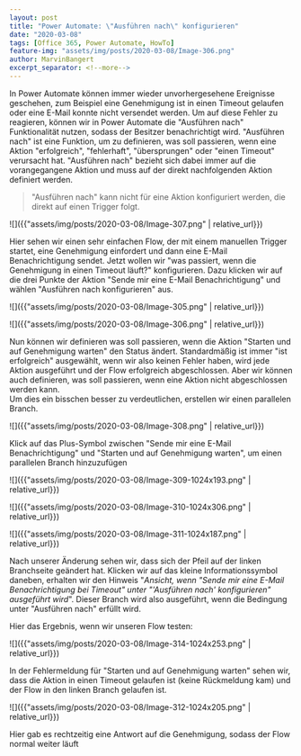 ```yaml
---
layout: post
title: "Power Automate: \"Ausführen nach\" konfigurieren"
date: "2020-03-08"
tags: [Office 365, Power Automate, HowTo]
feature-img: "assets/img/posts/2020-03-08/Image-306.png"
author: MarvinBangert
excerpt_separator: <!--more-->
---
```


In Power Automate können immer wieder unvorhergesehene Ereignisse geschehen, zum Beispiel eine Genehmigung ist in einen Timeout gelaufen oder eine E-Mail konnte nicht versendet werden. Um auf diese Fehler zu reagieren, können wir in Power Automate die "Ausführen nach" Funktionalität nutzen, sodass der Besitzer benachrichtigt wird. "Ausführen nach" ist eine Funktion, um zu definieren, was soll passieren, wenn eine Aktion "erfolgreich", "fehlerhaft", "übersprungen" oder "einen Timeout" verursacht hat. "Ausführen nach" bezieht sich dabei immer auf die vorangegangene Aktion und muss auf der direkt nachfolgenden Aktion definiert werden.
<!--more-->

> "Ausführen nach" kann nicht für eine Aktion konfiguriert werden, die direkt auf einen Trigger folgt.

![]({{"assets/img/posts/2020-03-08/Image-307.png" | relative_url}})

Hier sehen wir einen sehr einfachen Flow, der mit einem manuellen Trigger startet, eine Genehmigung einfordert und dann eine E-Mail Benachrichtigung sendet. Jetzt wollen wir "was passiert, wenn die Genehmigung in einen Timeout läuft?" konfigurieren. Dazu klicken wir auf die drei Punkte der Aktion "Sende mir eine E-Mail Benachrichtigung" und wählen "Ausführen nach konfigurieren" aus.

![]({{"assets/img/posts/2020-03-08/Image-305.png" | relative_url}})

![]({{"assets/img/posts/2020-03-08/Image-306.png" | relative_url}})

Nun können wir definieren was soll passieren, wenn die Aktion "Starten und auf Genehmigung warten" den Status ändert. Standardmäßig ist immer "ist erfolgreich" ausgewählt, wenn wir also keinen Fehler haben, wird jede Aktion ausgeführt und der Flow erfolgreich abgeschlossen. Aber wir können auch definieren, was soll passieren, wenn eine Aktion nicht abgeschlossen werden kann.  
Um dies ein bisschen besser zu verdeutlichen, erstellen wir einen parallelen Branch. 

![]({{"assets/img/posts/2020-03-08/Image-308.png" | relative_url}})

Klick auf das Plus-Symbol zwischen "Sende mir eine E-Mail Benachrichtigung" und "Starten und auf Genehmigung warten", um einen parallelen Branch hinzuzufügen

![]({{"assets/img/posts/2020-03-08/Image-309-1024x193.png" | relative_url}})

![]({{"assets/img/posts/2020-03-08/Image-310-1024x306.png" | relative_url}})

![]({{"assets/img/posts/2020-03-08/Image-311-1024x187.png" | relative_url}})

Nach unserer Änderung sehen wir, dass sich der Pfeil auf der linken Branchseite geändert hat. Klicken wir auf das kleine Informationssymbol daneben, erhalten wir den Hinweis "_Ansicht, wenn "Sende mir eine E-Mail Benachrichtigung bei Timeout" unter "'Ausführen nach' konfigurieren" ausgeführt wird_". Dieser Branch wird also ausgeführt, wenn die Bedingung unter "Ausführen nach" erfüllt wird.

Hier das Ergebnis, wenn wir unseren Flow testen:

![]({{"assets/img/posts/2020-03-08/Image-314-1024x253.png" | relative_url}})

In der Fehlermeldung für "Starten und auf Genehmigung warten" sehen wir, dass die Aktion in einen Timeout gelaufen ist (keine Rückmeldung kam) und der Flow in den linken Branch gelaufen ist.

![]({{"assets/img/posts/2020-03-08/Image-312-1024x205.png" | relative_url}})

Hier gab es rechtzeitig eine Antwort auf die Genehmigung, sodass der Flow normal weiter läuft
